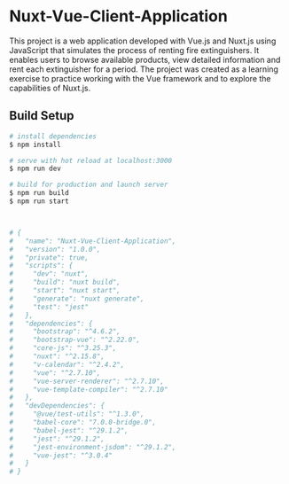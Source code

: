 # Nuxt-Vue-Client-Application

This project is a web application developed with Vue.js and Nuxt.js
using JavaScript that simulates the process of renting fire extinguishers.
It enables users to browse available products, view detailed information and
rent each extinguisher for a period. The project was created as a learning
exercise to practice working with the Vue framework and to explore the capabilities of Nuxt.js.

## Build Setup

```bash
# install dependencies
$ npm install

# serve with hot reload at localhost:3000
$ npm run dev

# build for production and launch server
$ npm run build
$ npm run start



# {
#   "name": "Nuxt-Vue-Client-Application",
#   "version": "1.0.0",
#   "private": true,
#   "scripts": {
#     "dev": "nuxt",
#     "build": "nuxt build",
#     "start": "nuxt start",
#     "generate": "nuxt generate",
#     "test": "jest"
#   },
#   "dependencies": {
#     "bootstrap": "^4.6.2",
#     "bootstrap-vue": "^2.22.0",
#     "core-js": "^3.25.3",
#     "nuxt": "^2.15.8",
#     "v-calendar": "^2.4.2",
#     "vue": "^2.7.10",
#     "vue-server-renderer": "^2.7.10",
#     "vue-template-compiler": "^2.7.10"
#   },
#   "devDependencies": {
#     "@vue/test-utils": "^1.3.0",
#     "babel-core": "7.0.0-bridge.0",
#     "babel-jest": "^29.1.2",
#     "jest": "^29.1.2",
#     "jest-environment-jsdom": "^29.1.2",
#     "vue-jest": "^3.0.4"
#   }
# }
